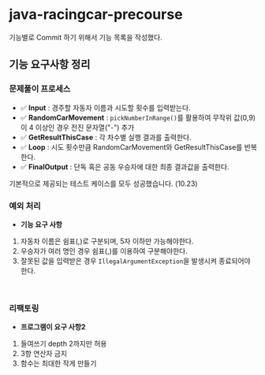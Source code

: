 # java-racingcar-precourse

기능별로 Commit 하기 위해서 기능 목록을 작성했다.

## 기능 요구사항 정리

### 문제풀이 프로세스
- ✅ **Input** : 경주할 자동자 이름과 시도할 횟수를 입력받는다.
- ✅ **RandomCarMovement** : `pickNumberInRange()`를 활용하여 무작위 값(0,9)이 4 이상인 경우 전진 문자열("-") 추가
- ✅ **GetResultThisCase** : 각 차수별 실행 결과를 출력한다.
- ✅ **Loop** : 시도 횟수만큼 RandomCarMovement와 GetResultThisCase를 반복한다.
- ✅ **FinalOutput** : 단독 혹은 공동 우승자에 대한 최종 결과값을 출력한다.

기본적으로 제공되는 테스트 케이스를 모두 성공했습니다. (10.23)

### 예외 처리
- **기능 요구 사항**

1. 자동차 이름은 쉼표(,)로 구분되며, 5자 이하만 가능해야한다. 
2. 우승자가 여러 명인 경우 쉼표(,)를 이용하여 구분해야한다.
3. 잘못된 값을 입력받은 경우 `IllegalArgumentException`을 발생시켜 종료되어야 한다.

<br>

### 리팩토링
- **프로그램이 요구 사항2**

1. 들여쓰기 depth 2까지만 허용
2. 3항 연산자 금지
3. 함수는 최대한 작게 만들기